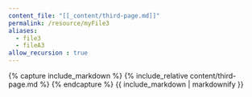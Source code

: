 ```yaml
---
content_file: "[[_content/third-page.md]]"
permalink: /resource/myFile3
aliases: 
  - file3
  - fileA3
allow_recursion : true  
---
```



{% capture include_markdown %}
{% include_relative content/third-page.md %}
{% endcapture %}
{{ include_markdown | markdownify }}